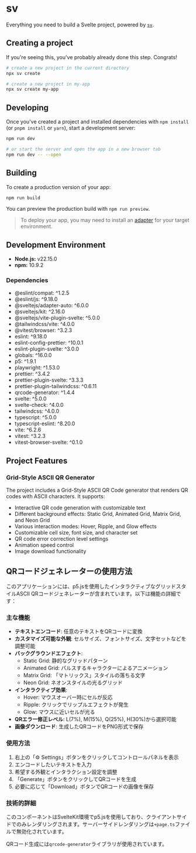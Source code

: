 # sv

Everything you need to build a Svelte project, powered by [`sv`](https://github.com/sveltejs/cli).

## Creating a project

If you're seeing this, you've probably already done this step. Congrats!

```bash
# create a new project in the current directory
npx sv create

# create a new project in my-app
npx sv create my-app
```

## Developing

Once you've created a project and installed dependencies with `npm install` (or `pnpm install` or `yarn`), start a development server:

```bash
npm run dev

# or start the server and open the app in a new browser tab
npm run dev -- --open
```

## Building

To create a production version of your app:

```bash
npm run build
```

You can preview the production build with `npm run preview`.

> To deploy your app, you may need to install an [adapter](https://svelte.dev/docs/kit/adapters) for your target environment.

## Development Environment

- **Node.js:** v22.15.0
- **npm:** 10.9.2

### Dependencies

- @eslint/compat: ^1.2.5
- @eslint/js: ^9.18.0
- @sveltejs/adapter-auto: ^6.0.0
- @sveltejs/kit: ^2.16.0
- @sveltejs/vite-plugin-svelte: ^5.0.0
- @tailwindcss/vite: ^4.0.0
- @vitest/browser: ^3.2.3
- eslint: ^9.18.0
- eslint-config-prettier: ^10.0.1
- eslint-plugin-svelte: ^3.0.0
- globals: ^16.0.0
- p5: ^1.9.1
- playwright: ^1.53.0
- prettier: ^3.4.2
- prettier-plugin-svelte: ^3.3.3
- prettier-plugin-tailwindcss: ^0.6.11
- qrcode-generator: ^1.4.4
- svelte: ^5.0.0
- svelte-check: ^4.0.0
- tailwindcss: ^4.0.0
- typescript: ^5.0.0
- typescript-eslint: ^8.20.0
- vite: ^6.2.6
- vitest: ^3.2.3
- vitest-browser-svelte: ^0.1.0

## Project Features

### Grid-Style ASCII QR Generator

The project includes a Grid-Style ASCII QR Code generator that renders QR codes with ASCII characters. It supports:

- Interactive QR code generation with customizable text
- Different background effects: Static Grid, Animated Grid, Matrix Grid, and Neon Grid
- Various interaction modes: Hover, Ripple, and Glow effects
- Customizable cell size, font size, and character set
- QR code error correction level settings
- Animation speed control
- Image download functionality

## QRコードジェネレーターの使用方法

このアプリケーションには、p5.jsを使用したインタラクティブなグリッドスタイルASCII QRコードジェネレーターが含まれています。以下は機能の詳細です：

### 主な機能

- **テキストエンコード**: 任意のテキストをQRコードに変換
- **カスタマイズ可能な外観**: セルサイズ、フォントサイズ、文字セットなどを調整可能
- **バックグラウンドエフェクト**: 
  - Static Grid: 静的なグリッドパターン
  - Animated Grid: パルスするキャラクターによるアニメーション
  - Matrix Grid: 「マトリックス」スタイルの落ちる文字
  - Neon Grid: ネオンスタイルの光るグリッド
- **インタラクティブ効果**:
  - Hover: マウスオーバー時にセルが反応
  - Ripple: クリックでリップルエフェクトが発生
  - Glow: マウスに近いセルが光る
- **QRエラー修正レベル**: L(7%), M(15%), Q(25%), H(30%)から選択可能
- **画像ダウンロード**: 生成したQRコードをPNG形式で保存

### 使用方法

1. 右上の「⚙️ Settings」ボタンをクリックしてコントロールパネルを表示
2. エンコードしたいテキストを入力
3. 希望する外観とインタラクション設定を調整
4. 「Generate」ボタンをクリックしてQRコードを生成
5. 必要に応じて「Download」ボタンでQRコードの画像を保存

### 技術的詳細

このコンポーネントはSvelteKit環境でp5.jsを使用しており、クライアントサイドでのみレンダリングされます。サーバーサイドレンダリングは`+page.ts`ファイルで無効化されています。

QRコード生成には`qrcode-generator`ライブラリが使用されています。
